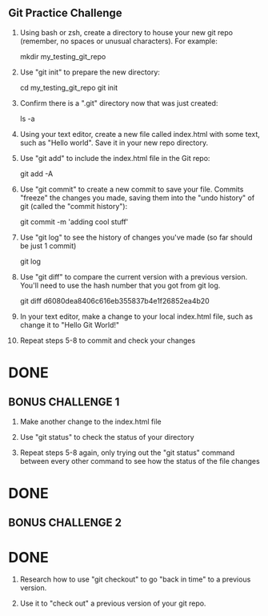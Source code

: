 Git Practice Challenge
----------------------------

1. Using bash or zsh, create a directory to house your new git repo (remember, no
spaces or unusual characters). For example:

    mkdir my_testing_git_repo

2. Use "git init" to prepare the new directory:

    cd my_testing_git_repo
    git init

3. Confirm there is a ".git" directory now that was just created:

    ls -a

4. Using your text editor, create a new file called index.html with some text,
such as "Hello world". Save it in your new repo directory.

5. Use "git add" to include the index.html file in the Git repo:

    git add -A

6. Use "git commit"  to create a new commit to save your file. Commits "freeze"
the changes you made, saving them into the "undo history" of git (called the
"commit history"):

    git commit -m 'adding cool stuff'

7. Use "git log" to see the history of changes you've made (so far should be
just 1 commit)

    git log

8. Use "git diff" to compare the current version with a previous version.
You'll need to use the hash number that you got from git log.

    git diff d6080dea8406c616eb355837b4e1f26852ea4b20

9. In your text editor, make a change to your local index.html file, such as
change it to "Hello Git World!"

10. Repeat steps 5-8 to commit and check your changes

# DONE

BONUS CHALLENGE 1
----------------------------

1. Make another change to the index.html file

2. Use "git status" to check the status of your directory

3. Repeat steps 5-8 again, only trying out the "git status" command
between every other command to see how the status of the file changes
# DONE

BONUS CHALLENGE 2
----------------------------
# DONE
1. Research how to use "git checkout" to go "back in time" to a previous
version.

2. Use it to "check out" a previous version of your git repo.

